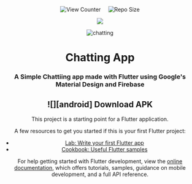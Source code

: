 <div align = center>

![View Counter](https://komarev.com/ghpvc/?username=mg-app&label=View%20Counter&color=red&style=flat) &nbsp; &nbsp; ![Repo Size](https://img.shields.io/github/repo-size/utkarsh-00007/mg_app?color=purple)

<p algin = "center"><a href="https://github.com/utkarsh-00007/readme-typing-svg"><img src="https://readme-typing-svg.herokuapp.com/?lines=It%20is%20a%20Chat%20App%20;It%20is%20made%20using%20Flutter%20and%20Dart%20;&font=Fira%20Code&left=true&width=440&height=45&color=DodgerBlue&vleft=true&size=22"></a>
</p>

![chatting](https://user-images.githubusercontent.com/94373786/179361510-1134b90e-6525-4db1-8867-29a6ed42e512.jpg)


# Chatting App

### A Simple Chattiing app made with Flutter using Google's Material Design and Firebase

## ![][android] Download APK

This project is a starting point for a Flutter application.

A few resources to get you started if this is your first Flutter project:

- [Lab: Write your first Flutter app](https://docs.flutter.dev/get-started/codelab)
- [Cookbook: Useful Flutter samples](https://docs.flutter.dev/cookbook)

For help getting started with Flutter development, view the
[online documentation](https://docs.flutter.dev/), which offers tutorials,
samples, guidance on mobile development, and a full API reference.
